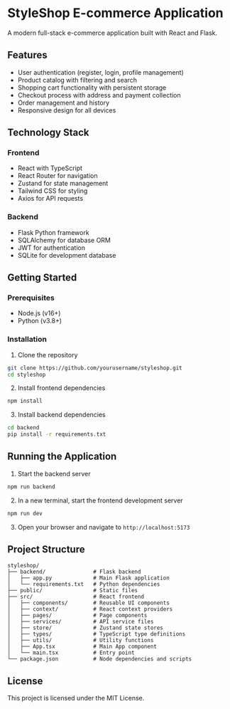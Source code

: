 # StyleShop E-commerce Application

A modern full-stack e-commerce application built with React and Flask.

## Features

- User authentication (register, login, profile management)
- Product catalog with filtering and search
- Shopping cart functionality with persistent storage
- Checkout process with address and payment collection
- Order management and history
- Responsive design for all devices

## Technology Stack

### Frontend
- React with TypeScript
- React Router for navigation
- Zustand for state management
- Tailwind CSS for styling
- Axios for API requests

### Backend
- Flask Python framework
- SQLAlchemy for database ORM
- JWT for authentication
- SQLite for development database

## Getting Started

### Prerequisites
- Node.js (v16+)
- Python (v3.8+)

### Installation

1. Clone the repository
```bash
git clone https://github.com/yourusername/styleshop.git
cd styleshop
```

2. Install frontend dependencies
```bash
npm install
```

3. Install backend dependencies
```bash
cd backend
pip install -r requirements.txt
```

## Running the Application

1. Start the backend server
```bash
npm run backend
```

2. In a new terminal, start the frontend development server
```bash
npm run dev
```

3. Open your browser and navigate to `http://localhost:5173`

## Project Structure

```
styleshop/
├── backend/               # Flask backend
│   ├── app.py             # Main Flask application
│   └── requirements.txt   # Python dependencies
├── public/                # Static files
├── src/                   # React frontend
│   ├── components/        # Reusable UI components
│   ├── context/           # React context providers
│   ├── pages/             # Page components
│   ├── services/          # API service files
│   ├── store/             # Zustand state stores
│   ├── types/             # TypeScript type definitions
│   ├── utils/             # Utility functions
│   ├── App.tsx            # Main App component
│   └── main.tsx           # Entry point
└── package.json           # Node dependencies and scripts
```

## License

This project is licensed under the MIT License.